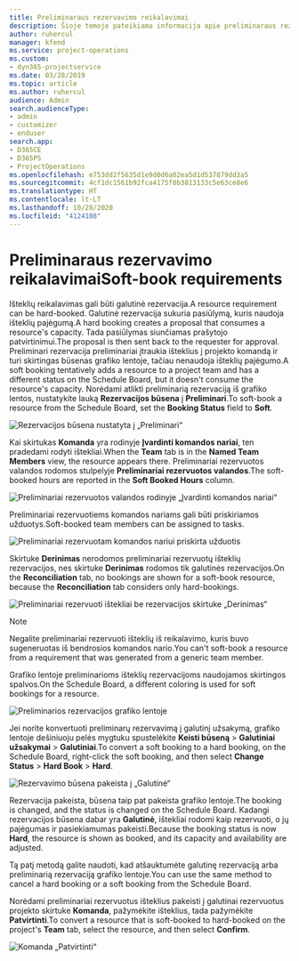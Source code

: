 ```yaml
---
title: Preliminaraus rezervavimo reikalavimai
description: Šioje temoje pateikiama informacija apie preliminaraus rezervavimo reikalavimus.
author: ruhercul
manager: kfend
ms.service: project-operations
ms.custom:
- dyn365-projectservice
ms.date: 03/28/2019
ms.topic: article
ms.author: ruhercul
audience: Admin
search.audienceType:
- admin
- customizer
- enduser
search.app:
- D365CE
- D365PS
- ProjectOperations
ms.openlocfilehash: e753dd2f5635d1e9d0d6a02ea5d1d537879dd3a5
ms.sourcegitcommit: 4cf1dc1561b92fca4175f0b3813133c5e63ce8e6
ms.translationtype: HT
ms.contentlocale: lt-LT
ms.lasthandoff: 10/28/2020
ms.locfileid: "4124108"
---
```

# <a name="soft-book-requirements"></a><span data-ttu-id="a1c30-103">Preliminaraus rezervavimo reikalavimai</span><span class="sxs-lookup"><span data-stu-id="a1c30-103">Soft-book requirements</span></span>

<span data-ttu-id="a1c30-104">Išteklių reikalavimas gali būti galutinė rezervacija.</span><span class="sxs-lookup"><span data-stu-id="a1c30-104">A resource requirement can be hard-booked.</span></span> <span data-ttu-id="a1c30-105">Galutinė rezervacija sukuria pasiūlymą, kuris naudoja išteklių pajėgumą.</span><span class="sxs-lookup"><span data-stu-id="a1c30-105">A hard booking creates a proposal that consumes a resource's capacity.</span></span> <span data-ttu-id="a1c30-106">Tada pasiūlymas siunčiamas prašytojo patvirtinimui.</span><span class="sxs-lookup"><span data-stu-id="a1c30-106">The proposal is then sent back to the requester for approval.</span></span> <span data-ttu-id="a1c30-107">Preliminari rezervacija preliminariai įtraukia išteklius į projekto komandą ir turi skirtingas būsenas grafiko lentoje, tačiau nenaudoja išteklių pajėgumo.</span><span class="sxs-lookup"><span data-stu-id="a1c30-107">A soft booking tentatively adds a resource to a project team and has a different status on the Schedule Board, but it doesn't consume the resource's capacity.</span></span> <span data-ttu-id="a1c30-108">Norėdami atlikti preliminarią rezervaciją iš grafiko lentos, nustatykite lauką **Rezervacijos būsena** į **Preliminari**.</span><span class="sxs-lookup"><span data-stu-id="a1c30-108">To soft-book a resource from the Schedule Board, set the **Booking Status** field to **Soft**.</span></span>

![Rezervacijos būsena nustatyta į „Preliminari“](media/Resource-Management-image77.png)

<span data-ttu-id="a1c30-110">Kai skirtukas **Komanda** yra rodinyje **Įvardinti komandos nariai**, ten pradedami rodyti ištekliai.</span><span class="sxs-lookup"><span data-stu-id="a1c30-110">When the **Team** tab is in the **Named Team Members** view, the resource appears there.</span></span> <span data-ttu-id="a1c30-111">Preliminariai rezervuotos valandos rodomos stulpelyje **Preliminariai rezervuotos valandos**.</span><span class="sxs-lookup"><span data-stu-id="a1c30-111">The soft-booked hours are reported in the **Soft Booked Hours** column.</span></span>

![Preliminariai rezervuotos valandos rodinyje „Įvardinti komandos nariai“](media/Resource-Management-image78.png)

<span data-ttu-id="a1c30-113">Preliminariai rezervuotiems komandos nariams gali būti priskiriamos užduotys.</span><span class="sxs-lookup"><span data-stu-id="a1c30-113">Soft-booked team members can be assigned to tasks.</span></span>

![Preliminariai rezervuotam komandos nariui priskirta užduotis](media/Resource-Management-image79.png)

<span data-ttu-id="a1c30-115">Skirtuke **Derinimas** nerodomos preliminariai rezervuotų išteklių rezervacijos, nes skirtuke **Derinimas** rodomos tik galutinės rezervacijos.</span><span class="sxs-lookup"><span data-stu-id="a1c30-115">On the **Reconciliation** tab, no bookings are shown for a soft-book resource, because the **Reconciliation** tab considers only hard-bookings.</span></span>

![Preliminariai rezervuoti ištekliai be rezervacijos skirtuke „Derinimas“](media/Resource-Management-image80.png)

> [!NOTE]
> <span data-ttu-id="a1c30-117">Negalite preliminariai rezervuoti išteklių iš reikalavimo, kuris buvo sugeneruotas iš bendrosios komandos nario.</span><span class="sxs-lookup"><span data-stu-id="a1c30-117">You can't soft-book a resource from a requirement that was generated from a generic team member.</span></span>

<span data-ttu-id="a1c30-118">Grafiko lentoje preliminarioms išteklių rezervacijoms naudojamos skirtingos spalvos.</span><span class="sxs-lookup"><span data-stu-id="a1c30-118">On the Schedule Board, a different coloring is used for soft bookings for a resource.</span></span>

![Preliminarios rezervacijos grafiko lentoje](media/Resource-Management-image81.png)

<span data-ttu-id="a1c30-120">Jei norite konvertuoti preliminarų rezervavimą į galutinį užsakymą, grafiko lentoje dešiniuoju pelės mygtuku spustelėkite **Keisti būseną** \> **Galutiniai užsakymai** \> **Galutiniai**.</span><span class="sxs-lookup"><span data-stu-id="a1c30-120">To convert a soft booking to a hard booking, on the Schedule Board, right-click the soft booking, and then select **Change Status** \> **Hard Book** \> **Hard**.</span></span>

![Rezervavimo būsena pakeista į „Galutinė“](media/Resource-Management-image82.png)

<span data-ttu-id="a1c30-122">Rezervacija pakeista, būsena taip pat pakeista grafiko lentoje.</span><span class="sxs-lookup"><span data-stu-id="a1c30-122">The booking is changed, and the status is changed on the Schedule Board.</span></span> <span data-ttu-id="a1c30-123">Kadangi rezervacijos būsena dabar yra **Galutinė**, ištekliai rodomi kaip rezervuoti, o jų pajėgumas ir pasiekiamumas pakeisti.</span><span class="sxs-lookup"><span data-stu-id="a1c30-123">Because the booking status is now **Hard**, the resource is shown as booked, and its capacity and availability are adjusted.</span></span>

<span data-ttu-id="a1c30-124">Tą patį metodą galite naudoti, kad atšauktumėte galutinę rezervaciją arba preliminarią rezervaciją grafiko lentoje.</span><span class="sxs-lookup"><span data-stu-id="a1c30-124">You can use the same method to cancel a hard booking or a soft booking from the Schedule Board.</span></span>

<span data-ttu-id="a1c30-125">Norėdami preliminariai rezervuotus išteklius pakeisti į galutinai rezervuotus projekto skirtuke **Komanda**, pažymėkite išteklius, tada pažymėkite **Patvirtinti**.</span><span class="sxs-lookup"><span data-stu-id="a1c30-125">To convert a resource that is soft-booked to hard-booked on the project's **Team** tab, select the resource, and then select **Confirm**.</span></span>

![Komanda „Patvirtinti“](media/Resource-Management-image83.png)
